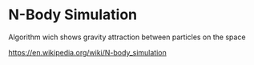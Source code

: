 # N-Body Simulation

Algorithm wich shows gravity attraction between particles on the space


https://en.wikipedia.org/wiki/N-body_simulation
